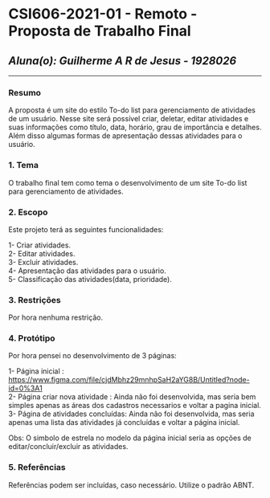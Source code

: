 # **CSI606-2021-01 - Remoto - Proposta de Trabalho Final**
## *Aluna(o): Guilherme A R de Jesus - 1928026*

--------------

<!-- Descrever um resumo sobre o trabalho. -->

### Resumo

  A proposta é um site do estilo To-do list para gerenciamento de atividades de um usuário. Nesse site será 
  possível criar, deletar, editar atividades e suas informações como título, data, horário, grau de importância e detalhes. Além disso algumas formas de apresentação dessas atividades para o usuário.

<!-- Apresentar o tema. -->
### 1. Tema

  O trabalho final tem como tema o desenvolvimento de um site To-do list para gerenciamento de atividades.

<!-- Descrever e limitar o escopo da aplicação. -->
### 2. Escopo

  Este projeto terá as seguintes funcionalidades:

  1- Criar atividades.  
  2- Editar atividades.  
  3- Excluir atividades.  
  4- Apresentação das atividades para o usuário.  
  5- Classificação das atividades(data, prioridade).  

<!-- Apresentar restrições de funcionalidades e de escopo. -->
### 3. Restrições

  Por hora nenhuma restrição.

<!-- Construir alguns protótipos para a aplicação, disponibilizá-los no Github e descrever o que foi considerado. //-->
### 4. Protótipo

  Por hora pensei no desenvolvimento de 3 páginas:

  1- Página inicial : https://www.figma.com/file/cjdMbhz29mnhpSaH2aYG8B/Untitled?node-id=0%3A1  
  2- Página criar nova atividade : Ainda não foi desenvolvida, mas seria bem simples apenas as áreas dos cadastros necessarios e voltar a pagina inicial.  
  3- Página de atividades concluídas: Ainda não foi desenvolvida, mas seria apenas uma lista das atividades já concluídas e voltar a página inicial.  

  Obs: O simbolo de estrela no modelo da página inicial seria as opções de editar/concluir/excluir as atividades.  

### 5. Referências

  Referências podem ser incluídas, caso necessário. Utilize o padrão ABNT.

